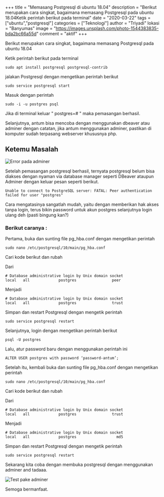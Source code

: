 +++
title = "Memasang Postgresql di ubuntu 18.04"
description = "Berikut merupakan cara singkat, bagaimana memasang Postgresql pada ubuntu 18.04Ketik perintah berikut pada terminal"
date = "2020-03-22"
tags = ["ubuntu","postgresql"]
categories = ["Teknologi"]
author = "Triyadi"
lokasi = "Banyumas"
image = "https://images.unsplash.com/photo-1544383835-bda2bc66a55d"
comment = "aktif"
+++

Berikut merupakan cara singkat, bagaimana memasang Postgresql pada ubuntu 18.04

Ketik perintah berikut pada terminal

    sudo apt install postgresql postgresql-contrib

jalakan Postgresql dengan mengetikan perintah berikut

    sudo service postgresql start

<!--more-->
Masuk dengan perintah

    sudo -i -u postgres psql

Jika di terminal keluar " postgres=# " maka pemasangan berhasil.

Selanjutnya, antum bisa mencoba dengan menggunakan dbeaver atau adminer dengan catatan, jika antum menggunakan adminer, pastikan di komputer sudah terpasang webserver khususnya php.

## Ketemu Masalah
![Error pada adminer](/static/postimages/adminer.png)

Setelah pemasangan postgresql berhasil, ternyata postgresql belum bisa diakses dengan nyaman via database manager seperti DBeaver ataupun Adminer dengan keluar pesan seperti berikut.

```
Unable to connect to PostgreSQL server: FATAL: Peer authentication failed for user "postgres"
```

Cara mengatasinya sangatlah mudah, yaitu dengan memberikan hak akses tanpa login, terus bikin password untuk akun postgres selanjutnya login ulang deh (pasti bingung kan?)

### Berikut caranya :

Pertama, buka dan sunting file pg_hba.conf dengan mengetikan perintah

    sudo nano /etc/postgresql/10/main/pg_hba.conf

Cari kode berikut dan rubah

Dari
```
# Database administrative login by Unix domain socket
local   all             postgres                peer
```

Menjadi

```
# Database administrative login by Unix domain socket
local   all             postgres                trust
```

Simpan dan restart Postgresql dengan mengetik perintah

    sudo service postgresql restart

Selanjutnya, login dengan mengetikan perintah berikut
    
    psql -U postgres

Lalu, atur password baru dengan menggunakan perintah ini

    ALTER USER postgres with password ‘password-antum’;

Setelah itu, kembali buka dan sunting file pg_hba.conf dengan mengetikan perintah

    sudo nano /etc/postgresql/10/main/pg_hba.conf

Cari kode berikut dan rubah

Dari
```
# Database administrative login by Unix domain socket
local   all             postgres                trust
```
Menjadi
```
# Database administrative login by Unix domain socket
local   all             postgres                  md5
```
Simpan dan restart Postgresql dengan mengetik perintah

    sudo service postgresql restart

Sekarang kita coba dengan membuka postgresql dengan menggunakan adminer and tadaaa.

![Test pake adminer](/static/postimages/adminer.gif)

Semoga bermanfaat.